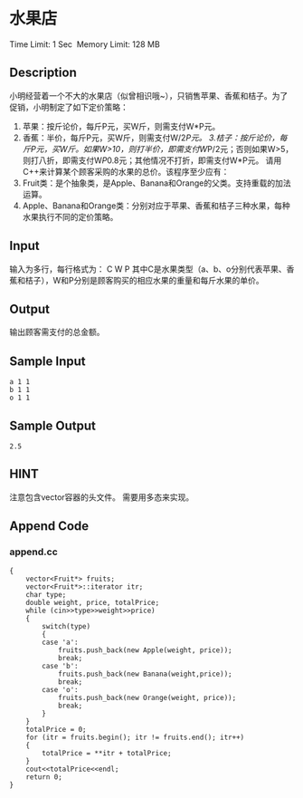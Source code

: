 # 水果店
Time Limit: 1 Sec  Memory Limit: 128 MB


## Description
小明经营着一个不大的水果店（似曾相识哦~），只销售苹果、香蕉和桔子。为了促销，小明制定了如下定价策略：
1. 苹果：按斤论价，每斤P元，买W斤，则需支付W*P元。
2. 香蕉：半价，每斤P元，买W斤，则需支付W/2*P元。
3.桔子：按斤论价，每斤P元，买W斤。如果W>10，则打半价，即需支付W*P/2元；否则如果W>5，则打八折，即需支付W*P*0.8元；其他情况不打折，即需支付W*P元。
请用C++来计算某个顾客采购的水果的总价。该程序至少应有：
1. Fruit类：是个抽象类，是Apple、Banana和Orange的父类。支持重载的加法运算。
2. Apple、Banana和Orange类：分别对应于苹果、香蕉和桔子三种水果，每种水果执行不同的定价策略。


## Input
输入为多行，每行格式为：
C W P
其中C是水果类型（a、b、o分别代表苹果、香蕉和桔子），W和P分别是顾客购买的相应水果的重量和每斤水果的单价。


## Output
输出顾客需支付的总金额。


## Sample Input
```
a 1 1
b 1 1
o 1 1

```
## Sample Output
```
2.5

```

## HINT
注意包含vector容器的头文件。
需要用多态来实现。


## Append Code
### append.cc
```cppint main()
{
    vector<Fruit*> fruits;
    vector<Fruit*>::iterator itr;
    char type;
    double weight, price, totalPrice;
    while (cin>>type>>weight>>price)
    {
        switch(type)
        {
        case 'a':
            fruits.push_back(new Apple(weight, price));
            break;
        case 'b':
            fruits.push_back(new Banana(weight,price));
            break;
        case 'o':
            fruits.push_back(new Orange(weight, price));
            break;
        }
    }
    totalPrice = 0;
    for (itr = fruits.begin(); itr != fruits.end(); itr++)
    {
        totalPrice = **itr + totalPrice;
    }
    cout<<totalPrice<<endl;
    return 0;
}
```
